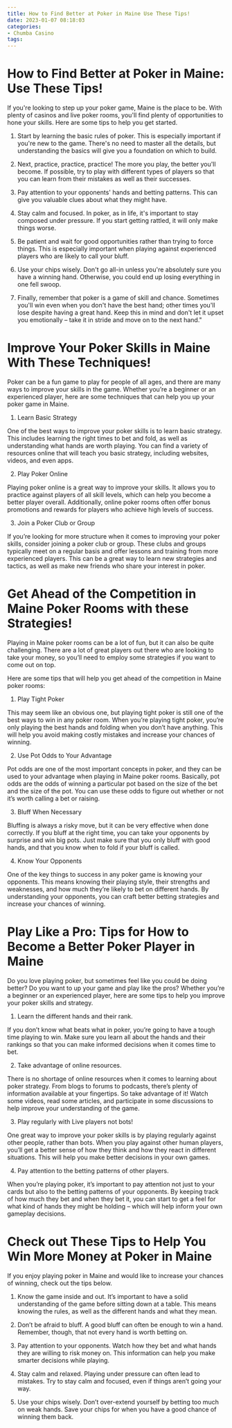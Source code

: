 ```yaml
---
title: How to Find Better at Poker in Maine Use These Tips!
date: 2023-01-07 08:18:03
categories:
- Chumba Casino
tags:
---
```



#  How to Find Better at Poker in Maine: Use These Tips!

If you're looking to step up your poker game, Maine is the place to be. With plenty of casinos and live poker rooms, you'll find plenty of opportunities to hone your skills. Here are some tips to help you get started.

1. Start by learning the basic rules of poker. This is especially important if you're new to the game. There's no need to master all the details, but understanding the basics will give you a foundation on which to build.

2. Next, practice, practice, practice! The more you play, the better you'll become. If possible, try to play with different types of players so that you can learn from their mistakes as well as their successes.

3. Pay attention to your opponents' hands and betting patterns. This can give you valuable clues about what they might have.

4. Stay calm and focused. In poker, as in life, it's important to stay composed under pressure. If you start getting rattled, it will only make things worse.

5. Be patient and wait for good opportunities rather than trying to force things. This is especially important when playing against experienced players who are likely to call your bluff.

6. Use your chips wisely. Don't go all-in unless you're absolutely sure you have a winning hand. Otherwise, you could end up losing everything in one fell swoop.

7. Finally, remember that poker is a game of skill and chance. Sometimes you'll win even when you don't have the best hand; other times you'll lose despite having a great hand. Keep this in mind and don't let it upset you emotionally – take it in stride and move on to the next hand."

#  Improve Your Poker Skills in Maine With These Techniques!

Poker can be a fun game to play for people of all ages, and there are many ways to improve your skills in the game. Whether you’re a beginner or an experienced player, here are some techniques that can help you up your poker game in Maine.

1. Learn Basic Strategy

One of the best ways to improve your poker skills is to learn basic strategy. This includes learning the right times to bet and fold, as well as understanding what hands are worth playing. You can find a variety of resources online that will teach you basic strategy, including websites, videos, and even apps.

2. Play Poker Online

Playing poker online is a great way to improve your skills. It allows you to practice against players of all skill levels, which can help you become a better player overall. Additionally, online poker rooms often offer bonus promotions and rewards for players who achieve high levels of success.

3. Join a Poker Club or Group

If you’re looking for more structure when it comes to improving your poker skills, consider joining a poker club or group. These clubs and groups typically meet on a regular basis and offer lessons and training from more experienced players. This can be a great way to learn new strategies and tactics, as well as make new friends who share your interest in poker.

#  Get Ahead of the Competition in Maine Poker Rooms with these Strategies!

Playing in Maine poker rooms can be a lot of fun, but it can also be quite challenging. There are a lot of great players out there who are looking to take your money, so you’ll need to employ some strategies if you want to come out on top.

Here are some tips that will help you get ahead of the competition in Maine poker rooms:

1. Play Tight Poker

This may seem like an obvious one, but playing tight poker is still one of the best ways to win in any poker room. When you’re playing tight poker, you’re only playing the best hands and folding when you don’t have anything. This will help you avoid making costly mistakes and increase your chances of winning.

2. Use Pot Odds to Your Advantage

Pot odds are one of the most important concepts in poker, and they can be used to your advantage when playing in Maine poker rooms. Basically, pot odds are the odds of winning a particular pot based on the size of the bet and the size of the pot. You can use these odds to figure out whether or not it’s worth calling a bet or raising.

3. Bluff When Necessary

Bluffing is always a risky move, but it can be very effective when done correctly. If you bluff at the right time, you can take your opponents by surprise and win big pots. Just make sure that you only bluff with good hands, and that you know when to fold if your bluff is called.

4. Know Your Opponents

One of the key things to success in any poker game is knowing your opponents. This means knowing their playing style, their strengths and weaknesses, and how much they’re likely to bet on different hands. By understanding your opponents, you can craft better betting strategies and increase your chances of winning.

#  Play Like a Pro: Tips for How to Become a Better Poker Player in Maine

Do you love playing poker, but sometimes feel like you could be doing better? Do you want to up your game and play like the pros? Whether you’re a beginner or an experienced player, here are some tips to help you improve your poker skills and strategy.

1. Learn the different hands and their rank.

If you don’t know what beats what in poker, you’re going to have a tough time playing to win. Make sure you learn all about the hands and their rankings so that you can make informed decisions when it comes time to bet.

2. Take advantage of online resources.

There is no shortage of online resources when it comes to learning about poker strategy. From blogs to forums to podcasts, there’s plenty of information available at your fingertips. So take advantage of it! Watch some videos, read some articles, and participate in some discussions to help improve your understanding of the game.

3. Play regularly with Live players not bots!

One great way to improve your poker skills is by playing regularly against other people, rather than bots. When you play against other human players, you’ll get a better sense of how they think and how they react in different situations. This will help you make better decisions in your own games.

4. Pay attention to the betting patterns of other players.

When you’re playing poker, it’s important to pay attention not just to your cards but also to the betting patterns of your opponents. By keeping track of how much they bet and when they bet it, you can start to get a feel for what kind of hands they might be holding – which will help inform your own gameplay decisions.

#  Check out These Tips to Help You Win More Money at Poker in Maine

If you enjoy playing poker in Maine and would like to increase your chances of winning, check out the tips below.

1. Know the game inside and out. It’s important to have a solid understanding of the game before sitting down at a table. This means knowing the rules, as well as the different hands and what they mean.

2. Don’t be afraid to bluff. A good bluff can often be enough to win a hand. Remember, though, that not every hand is worth betting on.

3. Pay attention to your opponents. Watch how they bet and what hands they are willing to risk money on. This information can help you make smarter decisions while playing.

4. Stay calm and relaxed. Playing under pressure can often lead to mistakes. Try to stay calm and focused, even if things aren’t going your way.

5. Use your chips wisely. Don’t over-extend yourself by betting too much on weak hands. Save your chips for when you have a good chance of winning them back.